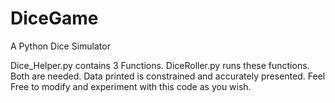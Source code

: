 # DiceGame
A Python Dice Simulator

Dice_Helper.py contains 3 Functions. 
DiceRoller.py runs these functions.
Both are needed.
Data printed is constrained and accurately presented.
Feel Free to modify and experiment with this code as you wish.
